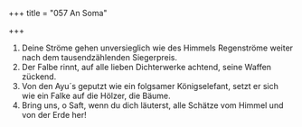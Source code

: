 +++
title = "057 An Soma"

+++


1.	Deine Ströme gehen unversieglich wie des Himmels Regenströme weiter nach dem tausendzählenden Siegerpreis.
2.	Der Falbe rinnt, auf alle lieben Dichterwerke achtend, seine Waffen zückend.
3.	Von den Ayu´s geputzt wie ein folgsamer Königselefant, setzt er sich wie ein Falke auf die Hölzer, die Bäume.
4.	Bring uns, o Saft, wenn du dich läuterst, alle Schätze vom Himmel und von der Erde her!


